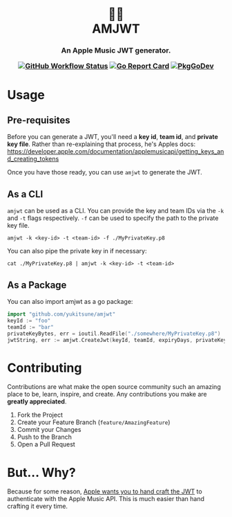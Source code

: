 <h1 align="center">
    🍎🎵
    <br />
    AMJWT
</h1>

<h3 align="center">
  An Apple Music JWT generator.

  [![GitHub Workflow Status](https://img.shields.io/github/actions/workflow/status/yukitsune/amjwt/ci.yml)](https://github.com/YuKitsune/amjwt/actions/workflows/ci.yml)
  [![Go Report Card](https://goreportcard.com/badge/github.com/yukitsune/amjwt)](https://goreportcard.com/report/github.com/yukitsune/amjwt)
  [![PkgGoDev](https://pkg.go.dev/badge/mod/github.com/yukitsune/amjwt)](https://pkg.go.dev/mod/github.com/yukitsune/amjwt)
</h3>

# Usage

## Pre-requisites
Before you can generate a JWT, you'll need a **key id**, **team id**, and **private key file**.
Rather than re-explaining that process, he's Apples docs: https://developer.apple.com/documentation/applemusicapi/getting_keys_and_creating_tokens

Once you have those ready, you can use `amjwt` to generate the JWT.

## As a CLI

`amjwt` can be used as a CLI. You can provide the key and team IDs via the `-k` and `-t` flags respectively. `-f` can be used to specify the path to the private key file.
```
amjwt -k <key-id> -t <team-id> -f ./MyPrivateKey.p8
```

You can also pipe the private key in if necessary:
```
cat ./MyPrivateKey.p8 | amjwt -k <key-id> -t <team-id>
```

## As a Package

You can also import amjwt as a go package:
```go
import "github.com/yukitsune/amjwt"
keyId := "foo"
teamId := "bar"
privateKeyBytes, err = ioutil.ReadFile("./somewhere/MyPrivateKey.p8")
jwtString, err := amjwt.CreateJwt(keyId, teamId, expiryDays, privateKeyBytes)
```

# Contributing

Contributions are what make the open source community such an amazing place to be, learn, inspire, and create.
Any contributions you make are **greatly appreciated**.

1. Fork the Project
2. Create your Feature Branch (`feature/AmazingFeature`)
3. Commit your Changes
4. Push to the Branch
5. Open a Pull Request

# But... Why?
Because for some reason, [Apple wants you to hand craft the JWT](https://developer.apple.com/documentation/applemusicapi/getting_keys_and_creating_tokens) to authenticate with the Apple Music API.
This is much easier than hand crafting it every time.
